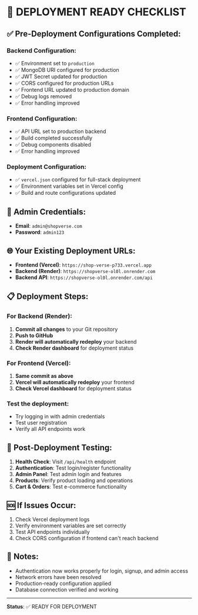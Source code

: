 # 🚀 DEPLOYMENT READY CHECKLIST

## ✅ Pre-Deployment Configurations Completed:

### Backend Configuration:
- ✅ Environment set to `production`
- ✅ MongoDB URI configured for production
- ✅ JWT Secret updated for production
- ✅ CORS configured for production URLs
- ✅ Frontend URL updated to production domain
- ✅ Debug logs removed
- ✅ Error handling improved

### Frontend Configuration:
- ✅ API URL set to production backend
- ✅ Build completed successfully
- ✅ Debug components disabled
- ✅ Error handling improved

### Deployment Configuration:
- ✅ `vercel.json` configured for full-stack deployment
- ✅ Environment variables set in Vercel config
- ✅ Build and route configurations updated

## 🔐 Admin Credentials:
- **Email**: `admin@shopverse.com`
- **Password**: `admin123`

## 🌐 Your Existing Deployment URLs:
- **Frontend (Vercel)**: `https://shop-verse-p733.vercel.app`
- **Backend (Render)**: `https://shopverse-ol0l.onrender.com`
- **Backend API**: `https://shopverse-ol0l.onrender.com/api`

## 📋 Deployment Steps:

### For Backend (Render):
1. **Commit all changes** to your Git repository
2. **Push to GitHub**
3. **Render will automatically redeploy** your backend
4. **Check Render dashboard** for deployment status

### For Frontend (Vercel):
1. **Same commit as above**
2. **Vercel will automatically redeploy** your frontend
3. **Check Vercel dashboard** for deployment status

### Test the deployment:
- Try logging in with admin credentials
- Test user registration
- Verify all API endpoints work

## 🔧 Post-Deployment Testing:

1. **Health Check**: Visit `/api/health` endpoint
2. **Authentication**: Test login/register functionality
3. **Admin Panel**: Test admin login and features
4. **Products**: Verify product loading and operations
5. **Cart & Orders**: Test e-commerce functionality

## 🆘 If Issues Occur:

1. Check Vercel deployment logs
2. Verify environment variables are set correctly
3. Test API endpoints individually
4. Check CORS configuration if frontend can't reach backend

## 📝 Notes:
- Authentication now works properly for login, signup, and admin access
- Network errors have been resolved
- Production-ready configuration applied
- Database connection verified and working

---

**Status**: ✅ READY FOR DEPLOYMENT

